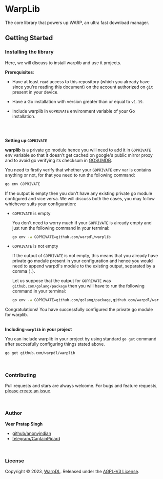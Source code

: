 # WarpLib

The core library that powers up WARP, an ultra fast download manager.

## Getting Started

### **Installing the library**
Here, we will discuss to install warplib and use it projects.

**Prerequisites**:

- Have at least `read` access to this repository (which you already have since you're reading this document) on the account authorized on `git` present in your device. 

- Have a Go installation with version greater than or equal to `v1.19`.

- Include warplib in `GOPRIVATE` environment variable of your Go installation.
<br>
<br>

**Setting up `GOPRIVATE`**

**warplib** is a private go module hence you will need to add it in `GOPRIVATE` env variable so that it doesn't get cached on google's public mirror proxy and to avoid go verifying its checksum in [GOSUMDB](sum.golang.org).

You need to firstly verify that whether your    `GOPRIVATE` env var is contains anything or not, for that you need to run the following command:
```sh
go env GOPRIVATE
``` 

If the output is empty then you don't have any existing private go module configured and vice versa. We will discuss both the cases, you may follow whichever suits your configuration: 

- `GOPRIVATE` is empty
    
    You don't need to worry much if your `GOPRIVATE` is already empty and just run the following command in your terminal:
    ```sh
    go env -w GOPRIVATE=github.com/warpdl/warplib
    ```
- `GOPRIVATE` is not empty
    
    If the output of `GOPRIVATE` is not empty, this means that you already have private go module present in your configuration and hence you would need to append warpdl's module to the existing output, separated by a comma (`,`).

    Let us suppose that the output for `GOPRIVATE` was `github.com/golang/package` then you will have to run the following command in your terminal:
    ```sh
    go env -w GOPRIVATE=github.com/golang/package,github.com/warpdl/warplib
    ```

Congratulations! You have successfully configured the private go module for warplib.
<br>
<br>

**Including `warplib` in your project**

You can include warplib in your project by using standard `go get` command after succesfully configuring things stated above. 
```sh
go get github.com/warpdl/warplib
```
<br>

### **Contributing**

Pull requests and stars are always welcome. For bugs and feature requests, [please create an issue](../../issues/new).

<br>

### **Author**

**Veer Pratap Singh**

* [github/anonyindian](https://github.com/anonyindian)
* [telegram/CaptainPicard](https://t.me/CaptainPicard)

<br>

### **License**

Copyright © 2023, [WarpDL](https://github.com/jonschlinkert).
Released under the [AGPL-V3 License](LICENSE).

